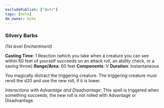 ```yaml
---
excludePublish: ["dufr"]
tags: [meta]
dm_owner: mike
---
```

### Silvery Barbs
*(1st level Enchantment)*

**Casting Time**: 1 Reaction (which you take when a creature you can see within 60 feet of yourself succeeds on an attack roll, an ability check, or a saving throw)
**Range/Area**: 60 feet
**Components**: V
**Duration**: Instantaneous

You magically distract the triggering creature. The triggering creature must reroll the d20 and use the new roll, if it is lower.

*Interactions with Advantage and Disadvantage*: This spell is triggered when something succeeds; the new roll is not rolled with Advantage or Disadvantage.
